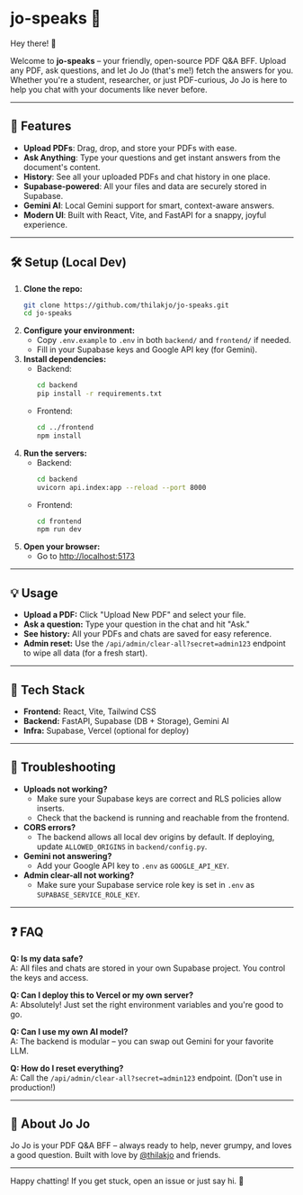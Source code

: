 # jo-speaks 🦜

Hey there! 👋

Welcome to **jo-speaks** – your friendly, open-source PDF Q&A BFF. Upload any PDF, ask questions, and let Jo Jo (that's me!) fetch the answers for you. Whether you're a student, researcher, or just PDF-curious, Jo Jo is here to help you chat with your documents like never before.

---

## 🚀 Features

- **Upload PDFs**: Drag, drop, and store your PDFs with ease.
- **Ask Anything**: Type your questions and get instant answers from the document's content.
- **History**: See all your uploaded PDFs and chat history in one place.
- **Supabase-powered**: All your files and data are securely stored in Supabase.
- **Gemini AI**: Local Gemini support for smart, context-aware answers.
- **Modern UI**: Built with React, Vite, and FastAPI for a snappy, joyful experience.

---

## 🛠️ Setup (Local Dev)

1. **Clone the repo:**
   ```sh
   git clone https://github.com/thilakjo/jo-speaks.git
   cd jo-speaks
   ```
2. **Configure your environment:**
   - Copy `.env.example` to `.env` in both `backend/` and `frontend/` if needed.
   - Fill in your Supabase keys and Google API key (for Gemini).
3. **Install dependencies:**
   - Backend:
     ```sh
     cd backend
     pip install -r requirements.txt
     ```
   - Frontend:
     ```sh
     cd ../frontend
     npm install
     ```
4. **Run the servers:**
   - Backend:
     ```sh
     cd backend
     uvicorn api.index:app --reload --port 8000
     ```
   - Frontend:
     ```sh
     cd frontend
     npm run dev
     ```
5. **Open your browser:**
   - Go to [http://localhost:5173](http://localhost:5173)

---

## 💡 Usage

- **Upload a PDF:** Click "Upload New PDF" and select your file.
- **Ask a question:** Type your question in the chat and hit "Ask."
- **See history:** All your PDFs and chats are saved for easy reference.
- **Admin reset:** Use the `/api/admin/clear-all?secret=admin123` endpoint to wipe all data (for a fresh start).

---

## 🧩 Tech Stack

- **Frontend:** React, Vite, Tailwind CSS
- **Backend:** FastAPI, Supabase (DB + Storage), Gemini AI
- **Infra:** Supabase, Vercel (optional for deploy)

---

## 🐞 Troubleshooting

- **Uploads not working?**
  - Make sure your Supabase keys are correct and RLS policies allow inserts.
  - Check that the backend is running and reachable from the frontend.
- **CORS errors?**
  - The backend allows all local dev origins by default. If deploying, update `ALLOWED_ORIGINS` in `backend/config.py`.
- **Gemini not answering?**
  - Add your Google API key to `.env` as `GOOGLE_API_KEY`.
- **Admin clear-all not working?**
  - Make sure your Supabase service role key is set in `.env` as `SUPABASE_SERVICE_ROLE_KEY`.

---

## ❓ FAQ

**Q: Is my data safe?**  
A: All files and chats are stored in your own Supabase project. You control the keys and access.

**Q: Can I deploy this to Vercel or my own server?**  
A: Absolutely! Just set the right environment variables and you're good to go.

**Q: Can I use my own AI model?**  
A: The backend is modular – you can swap out Gemini for your favorite LLM.

**Q: How do I reset everything?**  
A: Call the `/api/admin/clear-all?secret=admin123` endpoint. (Don't use in production!)

---

## 🦜 About Jo Jo

Jo Jo is your PDF Q&A BFF – always ready to help, never grumpy, and loves a good question. Built with love by [@thilakjo](https://github.com/thilakjo) and friends.

---

Happy chatting! If you get stuck, open an issue or just say hi. 🦜
